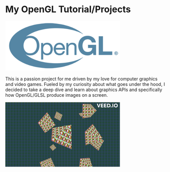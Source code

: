 # My OpenGL Tutorial/Projects

<img alt="alt_text" width="360px" src="images/opengl_logo.png " />

This is a passion project for me driven by my love for computer graphics and video games. Fueled by my curiosity about what goes under the hood, I decided to take a deep dive and learn about graphics APIs and specifically how OpenGL/GLSL produce images on a screen.

<img alt="alt_text" width="360px" src="images/snoopy_triangle.gif " />

